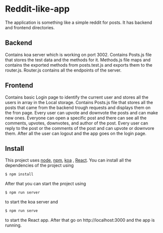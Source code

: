 # Reddit-like-app

The application is something like a simple reddit for posts. It has backend and frontend directories.

## Backend

Contains koa server which is working on port 3002. Contains Posts.js file that stores the test data and the methods for
it. Methods.js file maps and contains the exported methods from posts.test.js and exports them to the router.js. Router.js
contains all the endpoints of the server.

## Frontend

Contains basic Login page to identify the current user and stores all the users in array in the Local storage. Contains
Posts.js file that stores all the posts that came from the backend trough requests and displays them on the fron page.
Every user can upvote and downvote the posts and can make new ones. Everyone can open a specific post and there can see
all the comments, upvotes, downvotes, and author of the post. Every user can reply to the post or the comments of the
post and can upvote or downvore them. After all the user can logout and the app goes on the login page.

## Install

This project uses [node](http://nodejs.org), [npm](https://npmjs.com), [koa](https://koajs.com/)
, [React](https://reactjs.org/). You can install all the dependencies of the project using

```sh
$ npm install
```

After that you can start the project using

```sh
$ npm run server
```

to start the koa server and

```sh
$ npm run serve
```

to start the React app. After that go on http://localhost:3000 and the app is running. 
